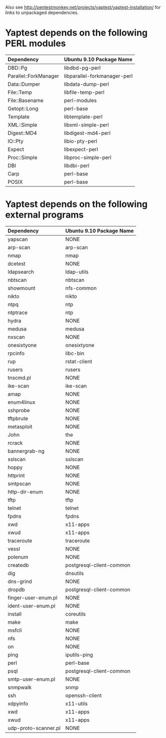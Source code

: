 Also see http://pentestmonkey.net/projects/yaptest/yaptest-installation/ for links to unpackaged dependencies.

# Yaptest depends on the following PERL modules #

| **Dependency** | **Ubuntu 9.10 Package Name** |
|:---------------|:-----------------------------|
| DBD::Pg | libdbd-pg-perl |
| Parallel::ForkManager | libparallel-forkmanager-perl |
| Data::Dumper | libdata-dump-perl |
| File::Temp | libfile-temp-perl |
| File::Basename | perl-modules |
| Getopt::Long | perl-base |
| Template | libtemplate-perl |
| XML::Simple | libxml-simple-perl |
| Digest::MD4 | libdigest-md4-perl |
| IO::Pty | libio-pty-perl |
| Expect | libexpect-perl |
| Proc::Simple | libproc-simple-perl |
| DBI | libdbi-perl |
| Carp | perl-base |
| POSIX | perl-base |


# Yaptest depends on the following external programs #

| **Dependency** | **Ubuntu 9.10 Package Name** |
|:---------------|:-----------------------------|
| yapscan | NONE |
| arp-scan | arp-scan |
| nmap | nmap |
| dcetest | NONE |
| ldapsearch | ldap-utils |
| nbtscan | nbtscan |
| showmount | nfs-common |
| nikto | nikto |
| ntpq | ntp |
| ntptrace | ntp |
| hydra | NONE |
| medusa | medusa |
| nxscan | NONE |
| onesixtyone | onesixtyone |
| rpcinfo | libc-bin |
| rup | rstat-client |
| rusers | rusers |
| tnscmd.pl | NONE |
| ike-scan | ike-scan |
| amap | NONE |
| enum4linux | NONE |
| sshprobe | NONE |
| tftpbrute | NONE |
| metasploit | NONE |
| John | the |
| rcrack | NONE |
| bannergrab-ng | NONE |
| sslscan | sslscan |
| hoppy | NONE |
| httprint | NONE |
| smtpscan | NONE |
| http-dir-enum | NONE |
| tftp | tftp |
| telnet | telnet |
| fpdns | fpdns |
| xwd | x11-apps |
| xwud | x11-apps |
| traceroute | traceroute |
| vessl | NONE |
| polenum | NONE |
| createdb | postgresql-client-common |
| dig | dnsutils |
| dns-grind | NONE |
| dropdb | postgresql-client-common |
| finger-user-enum.pl | NONE |
| ident-user-enum.pl | NONE |
| install | coreutils |
| make | make |
| msfcli | NONE |
| nfs | NONE |
| on | NONE |
| ping | iputils-ping |
| perl | perl-base |
| psql | postgresql-client-common |
| smtp-user-enum.pl | NONE |
| snmpwalk | snmp |
| ssh | openssh-client |
| xdpyinfo | x11-utils |
| xwd | x11-apps |
| xwud | x11-apps |
| udp-proto-scanner.pl | NONE |